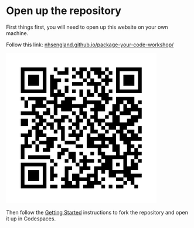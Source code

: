 # Open up the repository

First things first, you will need to open up this website on your own machine.

Follow this link: [nhsengland.github.io/package-your-code-workshop/](https://nhsengland.github.io/package-your-code-workshop/) 

![Package Your Code Workshop QR Code](../images/package_your_code_workshop.png)

Then follow the [Getting Started](../getting_started.md) instructions to fork the repository and open it up in Codespaces.
